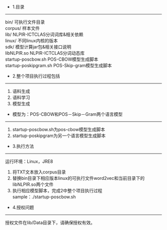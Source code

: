 + 1.目录
----------
bin/	可执行文件目录   
corpus/	样本文件   
lib/	NLPIR-ICTCLAS分词词库&相关依赖   
linux/	不同linux内核的版本   
sdk/	模型计算jar包&相关接口说明   
libNLPIR.so	NLPIR-ICTCLAS分词动态库   
startup-poscbow.sh	POS-CBOW模型生成脚本   
startup-poskipgram.sh POS-Skip-gram模型生成脚本   

+ 2.整个项目执行过程包括
----------------------
1) 语料生成   
2) 语料学习   
3) 模型生成   
- 模型为：POS-CBOW和POS－Skip－Gram两个语言模型
----------------------------------------------   
1) startup-poscbow.sh为pos-cbow模型生成脚本   
2) startup-poskipgram为另一个语言模型生成脚本    

+ 3.执行方法
------------------
运行环境：Linux，JRE8
1) 将TXT文本放入corpus目录    
2) 替换bin目录下相应版本linux的可执行文件word2vec和当前目录下的libNLPIR.so两个文件    
3) 执行相应模型脚本，完成2中整个项目执行过程    
   sample：./startup-poscbow.sh
   
+ 4.授权问题
-------------------
   授权文件在lib/Data目录下，请确保授权有效。
